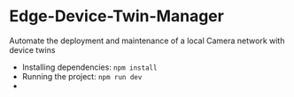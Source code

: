 # Edge-Device-Twin-Manager
Automate the deployment and maintenance of a local Camera network with device twins

- Installing dependencies: ``` npm install ```
- Running the project: ``` npm run dev ```
- 

